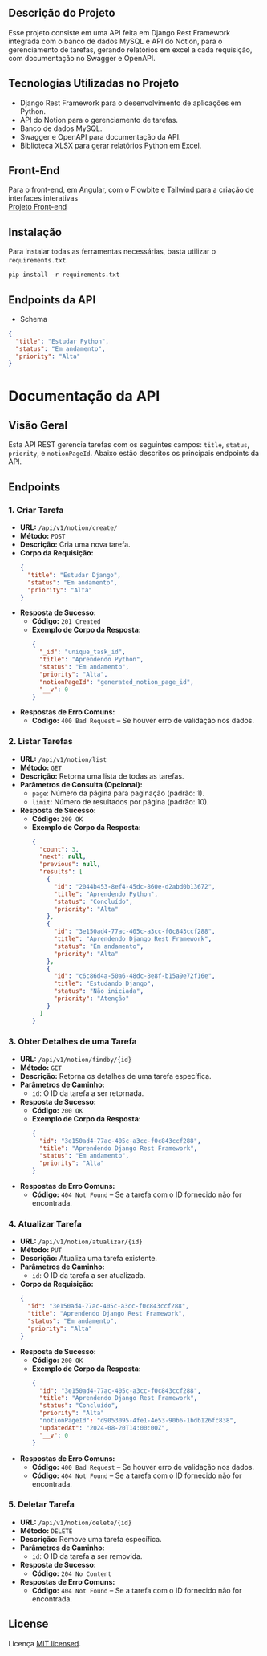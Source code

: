 ## Descrição do Projeto

Esse projeto consiste em uma API feita em Django Rest Framework integrada com o banco de dados MySQL e API do Notion, para o gerenciamento de tarefas, gerando relatórios em excel a cada requisição, com documentação no Swagger e OpenAPI.

## Tecnologias Utilizadas no Projeto

- Django Rest Framework para o desenvolvimento de aplicações em Python.
- API do Notion para o gerenciamento de tarefas.
- Banco de dados MySQL.
- Swagger e OpenAPI para documentação da API.
- Biblioteca XLSX para gerar relatórios Python em Excel.

## Front-End

Para o front-end, em Angular, com o Flowbite e Tailwind para a criação de interfaces interativas
<br>
[Projeto Front-end](https://github.com/RobsonFe/notion-front)

## **Instalação**

Para instalar todas as ferramentas necessárias, basta utilizar o `requirements.txt`.

```python
pip install -r requirements.txt
```

## Endpoints da API

- Schema

```json
{
  "title": "Estudar Python",
  "status": "Em andamento",
  "priority": "Alta"
}
```

# Documentação da API

## Visão Geral

Esta API REST gerencia tarefas com os seguintes campos: `title`, `status`, `priority`, e `notionPageId`. Abaixo estão descritos os principais endpoints da API.

## Endpoints

### 1. **Criar Tarefa**

- **URL:** `/api/v1/notion/create/`
- **Método:** `POST`
- **Descrição:** Cria uma nova tarefa.
- **Corpo da Requisição:**
  ```json
  {
    "title": "Estudar Django",
    "status": "Em andamento",
    "priority": "Alta"
  }
  ```
- **Resposta de Sucesso:**
  - **Código:** `201 Created`
  - **Exemplo de Corpo da Resposta:**
    ```json
    {
      "_id": "unique_task_id",
      "title": "Aprendendo Python",
      "status": "Em andamento",
      "priority": "Alta",
      "notionPageId": "generated_notion_page_id",
      "__v": 0
    }
    ```
- **Respostas de Erro Comuns:**
  - **Código:** `400 Bad Request` – Se houver erro de validação nos dados.

### 2. **Listar Tarefas**

- **URL:** `/api/v1/notion/list`
- **Método:** `GET`
- **Descrição:** Retorna uma lista de todas as tarefas.
- **Parâmetros de Consulta (Opcional):**
  - `page`: Número da página para paginação (padrão: 1).
  - `limit`: Número de resultados por página (padrão: 10).
- **Resposta de Sucesso:**
  - **Código:** `200 OK`
  - **Exemplo de Corpo da Resposta:**
    ```json
    {
      "count": 3,
      "next": null,
      "previous": null,
      "results": [
        {
          "id": "2044b453-8ef4-45dc-860e-d2abd0b13672",
          "title": "Aprendendo Python",
          "status": "Concluído",
          "priority": "Alta"
        },
        {
          "id": "3e150ad4-77ac-405c-a3cc-f0c843ccf288",
          "title": "Aprendendo Django Rest Framework",
          "status": "Em andamento",
          "priority": "Alta"
        },
        {
          "id": "c6c86d4a-50a6-48dc-8e8f-b15a9e72f16e",
          "title": "Estudando Django",
          "status": "Não iniciada",
          "priority": "Atenção"
        }
      ]
    }
    ```

### 3. **Obter Detalhes de uma Tarefa**

- **URL:** `/api/v1/notion/findby/{id}`
- **Método:** `GET`
- **Descrição:** Retorna os detalhes de uma tarefa específica.
- **Parâmetros de Caminho:**
  - `id`: O ID da tarefa a ser retornada.
- **Resposta de Sucesso:**
  - **Código:** `200 OK`
  - **Exemplo de Corpo da Resposta:**
    ```json
    {
      "id": "3e150ad4-77ac-405c-a3cc-f0c843ccf288",
      "title": "Aprendendo Django Rest Framework",
      "status": "Em andamento",
      "priority": "Alta"
    }
    ```
- **Respostas de Erro Comuns:**
  - **Código:** `404 Not Found` – Se a tarefa com o ID fornecido não for encontrada.

### 4. **Atualizar Tarefa**

- **URL:** `/api/v1/notion/atualizar/{id}`
- **Método:** `PUT`
- **Descrição:** Atualiza uma tarefa existente.
- **Parâmetros de Caminho:**
  - `id`: O ID da tarefa a ser atualizada.
- **Corpo da Requisição:**
  ```json
  {
    "id": "3e150ad4-77ac-405c-a3cc-f0c843ccf288",
    "title": "Aprendendo Django Rest Framework",
    "status": "Em andamento",
    "priority": "Alta"
  }
  ```
- **Resposta de Sucesso:**
  - **Código:** `200 OK`
  - **Exemplo de Corpo da Resposta:**
    ```json
    {
      "id": "3e150ad4-77ac-405c-a3cc-f0c843ccf288",
      "title": "Aprendendo Django Rest Framework",
      "status": "Concluído",
      "priority": "Alta"
      "notionPageId": "d9053095-4fe1-4e53-90b6-1bdb126fc838",
      "updatedAt": "2024-08-20T14:00:00Z",
      "__v": 0
    }
    ```
- **Respostas de Erro Comuns:**
  - **Código:** `400 Bad Request` – Se houver erro de validação nos dados.
  - **Código:** `404 Not Found` – Se a tarefa com o ID fornecido não for encontrada.

### 5. **Deletar Tarefa**

- **URL:** `/api/v1/notion/delete/{id}`
- **Método:** `DELETE`
- **Descrição:** Remove uma tarefa específica.
- **Parâmetros de Caminho:**
  - `id`: O ID da tarefa a ser removida.
- **Resposta de Sucesso:**
  - **Código:** `204 No Content`
- **Respostas de Erro Comuns:**
  - **Código:** `404 Not Found` – Se a tarefa com o ID fornecido não for encontrada.

## License

Licença [MIT licensed](LICENSE).
